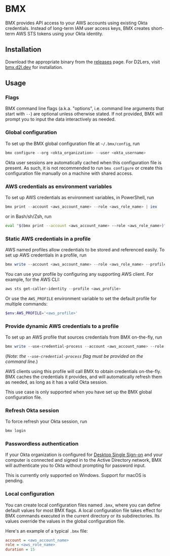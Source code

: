 # BMX

BMX provides API access to your AWS accounts using existing Okta credentials. Instead of long-term IAM user access keys, BMX creates short-term AWS STS tokens using your Okta identity.

## Installation

Download the appropriate binary from the [releases](https://github.com/Brightspace/bmx/releases) page. For D2Lers, visit [bmx.d2l.dev](https://bmx.d2l.dev) for installation.


## Usage

### Flags

BMX command line flags (a.k.a. "options", i.e. command line arguments that start with `--`) are optional unless otherwise stated.
If not provided, BMX will prompt you to input the data interactively as needed.

### Global configuration

To set up the BMX global configuration file at `~/.bmx/config`, run

```PowerShell
bmx configure --org <okta_organization> --user <okta_username>
```

Okta user sessions are automatically cached when this configuration file is present.
As such, it is not recommended to run `bmx configure` or create this configuration file manually on a machine with shared access.

### AWS credentials as environment variables

To set up AWS credentials as environment variables, in PowerShell, run

```PowerShell
bmx print --account <aws_account_name> --role <aws_role_name> | iex
```

or in Bash/sh/Zsh, run

```Bash
eval "$(bmx print --account <aws_account_name> --role <aws_role_name>)"
```

### Static AWS credentials in a profile

AWS named profiles allow credentials to be stored and referenced easily. To set up AWS credentials in a profile, run

```Powershell
bmx write --account <aws_account_name> --role <aws_role_name> --profile <aws_profile>
```

You can use your profile by configuring any supporting AWS client. For example, for the AWS CLI:

```Powershell
aws sts get-caller-identity --profile <aws_profile>
```

Or use the `AWS_PROFILE` environment variable to set the default profile for multiple commands:

```Powershell
$env:AWS_PROFILE='<aws_profile>' 
```

### Provide dynamic AWS credentials to a profile

To set up an AWS profile that sources credentials from BMX on-the-fly, run

```Powershell
bmx write --use-credential-process --account <aws_account_name> --role <aws_role_name> --profile <aws_profile>
```

(_Note: the `--use-credential-process` flag must be provided on the command line._)

AWS clients using this profile will call BMX to obtain credentials on-the-fly.
BMX caches the credentials it provides, and will automatically refresh them as needed, as long as it has a valid Okta session.

This use case is only supported when you have set up the BMX global configuration file.

### Refresh Okta session

To force refresh your Okta session, run

```Powershell
bmx login
```

### Passwordless authentication

If your Okta organization is configured for [Desktop Single Sign-on](https://help.okta.com/en-us/content/topics/directory/ad-desktop-sso-main.htm)
and your computer is connected and signed in to the Active Directory network,
BMX will authenticate you to Okta without prompting for password input.

This is currently only supported on Windows. Support for macOS is pending.

### Local configuration

You can create local configuration files named `.bmx`, where you can define default values for most BMX flags.
A local configuration file takes effect for BMX commands executed in the current directory or its subdirectories.
Its values override the values in the global configuration file.

Here's an example of a typical `.bmx` file:

```ini
account = <aws_account_name>
role = <aws_role_name>
duration = 15
```
